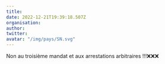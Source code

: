 ```yaml
---
title: 
date: 2022-12-21T19:39:18.507Z
organisation: 
author: 
twitter: 
avatar: "/img/pays/SN.svg"
---
```


Non au troisième mandat et aux arrestations arbitraires !!!❌❌❌
